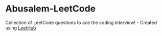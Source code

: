# Abusalem-LeetCode
Collection of LeetCode questions to ace the coding interview! - Created using [LeetHub](https://github.com/QasimWani/LeetHub)
